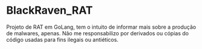 # BlackRaven_RAT
Projeto de RAT em GoLang, tem o intuito de informar mais sobre a produção de malwares, apenas. Não me responsabilizo por derivados ou cópias do código usadas para fins ilegais ou antiéticos.
